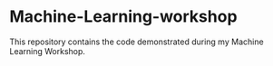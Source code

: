 # Machine-Learning-workshop
This repository contains the code demonstrated during my Machine Learning Workshop.
